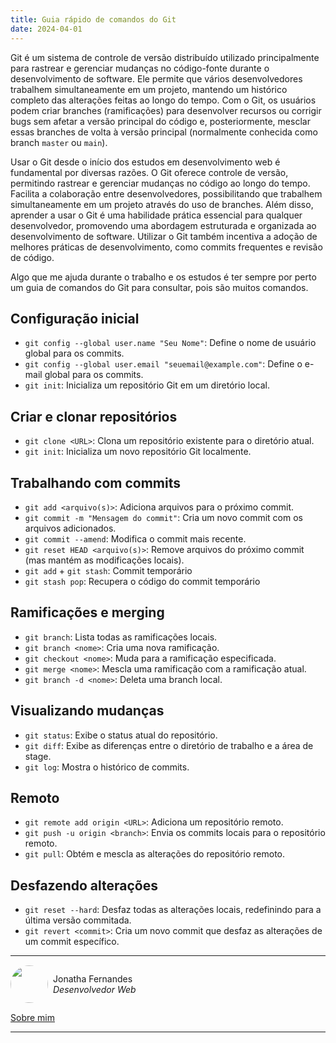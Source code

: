 ```yaml
---
title: Guia rápido de comandos do Git
date: 2024-04-01
---
```

Git é um sistema de controle de versão distribuído utilizado principalmente para rastrear e gerenciar mudanças no código-fonte durante o desenvolvimento de software. Ele permite que vários desenvolvedores trabalhem simultaneamente em um projeto, mantendo um histórico completo das alterações feitas ao longo do tempo. Com o Git, os usuários podem criar branches (ramificações) para desenvolver recursos ou corrigir bugs sem afetar a versão principal do código e, posteriormente, mesclar essas branches de volta à versão principal (normalmente conhecida como branch `master` ou `main`).

Usar o Git desde o início dos estudos em desenvolvimento web é fundamental por diversas razões. O Git oferece controle de versão, permitindo rastrear e gerenciar mudanças no código ao longo do tempo. Facilita a colaboração entre desenvolvedores, possibilitando que trabalhem simultaneamente em um projeto através do uso de branches. Além disso, aprender a usar o Git é uma habilidade prática essencial para qualquer desenvolvedor, promovendo uma abordagem estruturada e organizada ao desenvolvimento de software. Utilizar o Git também incentiva a adoção de melhores práticas de desenvolvimento, como commits frequentes e revisão de código.

Algo que me ajuda durante o trabalho e os estudos é ter sempre por perto um guia de comandos do Git para consultar, pois são muitos comandos.

## Configuração inicial

- `git config --global user.name "Seu Nome"`: Define o nome de usuário global para os commits.
- `git config --global user.email "seuemail@example.com"`: Define o e-mail global para os commits.
- `git init`: Inicializa um repositório Git em um diretório local.

## Criar e clonar repositórios

- `git clone <URL>`: Clona um repositório existente para o diretório atual.
- `git init`: Inicializa um novo repositório Git localmente.

## Trabalhando com commits

- `git add <arquivo(s)>`: Adiciona arquivos para o próximo commit.
- `git commit -m "Mensagem do commit"`: Cria um novo commit com os arquivos adicionados.
- `git commit --amend`: Modifica o commit mais recente.
- `git reset HEAD <arquivo(s)>`: Remove arquivos do próximo commit (mas mantém as modificações locais).
- `git add` + `git stash`: Commit temporário
- `git stash pop`: Recupera o código do commit temporário

## Ramificações e merging

- `git branch`: Lista todas as ramificações locais.
- `git branch <nome>`: Cria uma nova ramificação.
- `git checkout <nome>`: Muda para a ramificação especificada.
- `git merge <nome>`: Mescla uma ramificação com a ramificação atual.
- `git branch -d <nome>`: Deleta uma branch local.

## Visualizando mudanças

- `git status`: Exibe o status atual do repositório.
- `git diff`: Exibe as diferenças entre o diretório de trabalho e a área de stage.
- `git log`: Mostra o histórico de commits.

## Remoto

- `git remote add origin <URL>`: Adiciona um repositório remoto.
- `git push -u origin <branch>`: Envia os commits locais para o repositório remoto.
- `git pull`: Obtém e mescla as alterações do repositório remoto.

## Desfazendo alterações

- `git reset --hard`: Desfaz todas as alterações locais, redefinindo para a última versão commitada.
- `git revert <commit>`: Cria um novo commit que desfaz as alterações de um commit específico.

---
<div style="display: flex; align-items: center; gap: 0.5rem;">
	<img src="https://github.com/jonathafernandes.png" style="border-radius: 50%; width: 60px;" />
	<p>Jonatha Fernandes
		<br />
		<i>Desenvolvedor Web</i>
	</p>
</div>

[Sobre mim](https://jonathafernandes.vercel.app/)


---